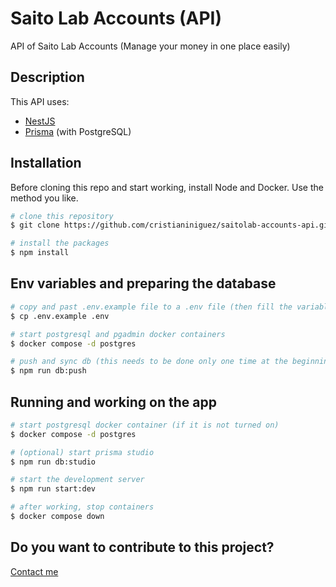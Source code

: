 # Saito Lab Accounts (API)

API of Saito Lab Accounts (Manage your money in one place easily)

## Description

This API uses:

- [NestJS](https://nestjs.com/)
- [Prisma](https://www.prisma.io/) (with PostgreSQL)

## Installation

Before cloning this repo and start working, install Node and Docker. Use the method you like.

```bash
# clone this repository
$ git clone https://github.com/cristianiniguez/saitolab-accounts-api.git

# install the packages
$ npm install
```

## Env variables and preparing the database

```bash
# copy and past .env.example file to a .env file (then fill the variables)
$ cp .env.example .env

# start postgresql and pgadmin docker containers
$ docker compose -d postgres

# push and sync db (this needs to be done only one time at the beginning and every time the entities are modified)
$ npm run db:push
```

## Running and working on the app

```bash
# start postgresql docker container (if it is not turned on)
$ docker compose -d postgres

# (optional) start prisma studio
$ npm run db:studio

# start the development server
$ npm run start:dev

# after working, stop containers
$ docker compose down
```

## Do you want to contribute to this project?

[Contact me](https://www.cristianiniguez.com/#contact)
